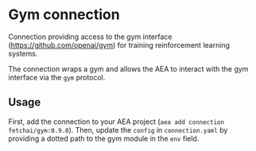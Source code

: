 # Gym connection

Connection providing access to the gym interface (https://github.com/openai/gym) for training reinforcement learning systems.

The connection wraps a gym and allows the AEA to interact with the gym interface via the `gym` protocol.

## Usage

First, add the connection to your AEA project (`aea add connection fetchai/gym:0.9.0`). Then, update the `config` in `connection.yaml` by providing a dotted path to the gym module in the `env` field.
